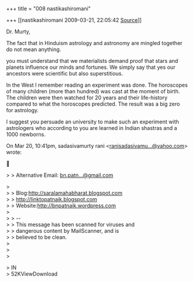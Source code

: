+++
title = "008 nastikashiromani"

+++
[[nastikashiromani	2009-03-21, 22:05:42 [Source](https://groups.google.com/g/bvparishat/c/XLrqparc1CY)]]



Dr. Murty,  
  
The fact that in Hinduism astrology and astronomy are mingled together  
do not mean anything.  
  
you must understand that we materialists demand proof that stars and  
planets influence our minds and fortunes. We simply say that yes our  
ancestors were scientific but also superstitious.  
  
In the West I remember reading an experiment was done. The horoscopes  
of many children (more than hundred) was cast at the moment of birth.  
The children were then watched for 20 years and their life-history  
compared to what the horoscopes predicted. The result was a big zero  
for astrology.  
  
I suggest you persuade an university to make such an experiment with  
astrologers who according to you are learned in Indian shastras and a  
1000 newborns.  
  
On Mar 20, 10:41pm, sadasivamurty rani \<[ranisadasivamu...@yahoo.com]()\>  
wrote:  



\> \> Alternative Email: [bn.patn...@gmail.com]()  

\>  
\> \> Blog:<http://saralamahabharat.blogspot.com>  
\> \>   <http://linktopatnaik.blogspot.com>  
\> \> Website:<http://bnpatnaik.wordpress.com>  
\>  
\> \> --  
\> \> This message has been scanned for viruses and  
\> \> dangerous content by MailScanner, and is  
\> \> believed to be clean.  
\>  
\>  
\>  

\> IN  
\> 52KViewDownload

